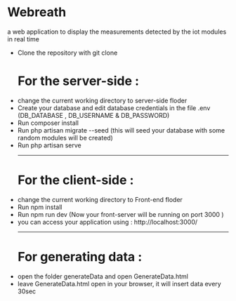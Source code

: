 # Webreath
<p>a web application to display the measurements detected by the iot modules in real time </p>
<ul>
    <li> Clone the repository with git clone </li>
    <h1> For the server-side :  </h1>
    <li> change the current working directory to server-side floder </li>
    <li> Create your database and edit database credentials in the file .env (DB_DATABASE , DB_USERNAME & DB_PASSWORD) </li>
    <li> Run composer install</li>
    <li> Run php artisan migrate --seed (this will seed your database with some random modules will be created) </li>
    <li> Run php artisan serve </li>
    <hr>
    <h1> For the client-side :  </h1>
    <li> change the current working directory to Front-end floder </li>
    <li> Run npm install </li>
    <li> Run npm run dev (Now your front-server will be running on port 3000 ) </li>
    <li>you can access your application using : http://localhost:3000/</li>
    <hr>
   <h1> For generating data :  </h1>
    <li> open the folder generateData and open GenerateData.html </li>
    <li> leave GenerateData.html open in your browser, it will insert data every 30sec </li>

</ul>


